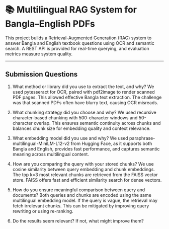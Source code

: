# 📚 Multilingual RAG System for Bangla–English PDFs

This project builds a Retrieval-Augmented Generation (RAG) system to answer Bangla and English textbook questions using OCR and semantic search. A REST API is provided for real-time querying, and evaluation metrics measure system quality.

---

## Submission Questions
1. What method or library did you use to extract the text, and why?
We used pytesseract for OCR, paired with pdf2image to render scanned PDF pages. This allowed effective Bangla text extraction. The challenge was that scanned PDFs often have blurry text, causing OCR misreads.

2. What chunking strategy did you choose and why?
We used recursive character-based chunking with 500-character windows and 50-character overlap. This ensures semantic continuity across chunks and balances chunk size for embedding quality and context relevance.

3. What embedding model did you use and why?
We used paraphrase-multilingual-MiniLM-L12-v2 from Hugging Face, as it supports both Bangla and English, provides fast performance, and captures semantic meaning across multilingual content.

4. How are you comparing the query with your stored chunks?
We use cosine similarity between query embedding and chunk embeddings. The top k=3 most relevant chunks are retrieved from the FAISS vector store. FAISS offers fast and efficient similarity search for dense vectors.

5. How do you ensure meaningful comparison between query and documents?
Both queries and chunks are encoded using the same multilingual embedding model. If the query is vague, the retrieval may fetch irrelevant chunks. This can be mitigated by improving query rewriting or using re-ranking.

6. Do the results seem relevant? If not, what might improve them?
